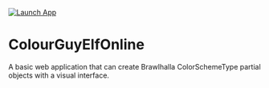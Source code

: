 [![Launch App](https://img.shields.io/badge/Launch-App-blue.svg)](https://talafhah1.github.io/ColourGuyElfOnline/)

# ColourGuyElfOnline

A basic web application that can create Brawlhalla ColorSchemeType partial objects with a visual interface.

